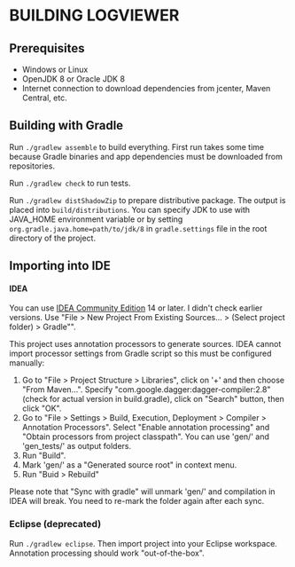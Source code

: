 # BUILDING LOGVIEWER

## Prerequisites

 * Windows or Linux
 * OpenJDK 8 or Oracle JDK 8
 * Internet connection to download dependencies from jcenter, Maven Central, etc.

## Building with Gradle
Run `./gradlew assemble` to build everything. First run takes some time because Gradle binaries and app dependencies
must be downloaded from repositories.

Run `./gradlew check` to run tests.

Run `./gradlew distShadowZip` to prepare distributive package. The output is placed into `build/distributions`.
You can specify JDK to use with JAVA_HOME environment variable or by setting `org.gradle.java.home=path/to/jdk/8` in
`gradle.settings` file in the root directory of the project.

## Importing into IDE
#### IDEA
You can use [IDEA Community Edition][idea] 14 or later. I didn't check earlier versions. Use "File > New Project From Existing
Sources... > (Select project folder) > Gradle"".

This project uses annotation processors to generate sources. IDEA cannot import processor settings from Gradle script so this
must be configured manually:
 1. Go to "File > Project Structure > Libraries", click on '+' and then choose "From Maven...". Specify
    "com.google.dagger:dagger-compiler:2.8" (check for actual version in build.gradle), click on "Search" button, then
    click  "OK".
 2. Go to "File > Settings > Build, Execution, Deployment > Compiler > Annotation Processors". Select "Enable annotation
    processing" and "Obtain processors from project classpath". You can use 'gen/' and 'gen_tests/' as output folders.
 3. Run "Build".
 4. Mark 'gen/' as a "Generated source root" in context menu.
 5. Run "Buid > Rebuild"

Please note that "Sync with gradle" will unmark 'gen/' and compilation in IDEA will break. You need to re-mark the
folder again after each sync.

### Eclipse (deprecated)
Run `./gradlew eclipse`. Then import project into your Eclipse workspace. Annotation processing should work
"out-of-the-box".

[idea]: https://www.jetbrains.com/idea/
